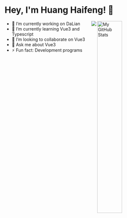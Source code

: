 # Hey, I'm Huang Haifeng! 👋

<img media="(prefers-color-scheme: dark)" align="right"  src="https://github-readme-stats.vercel.app/api?username=HuangHaifenga&show_icons=true" alt="My GitHub Stats" height="" align="right" width="40%" />

<img media="(prefers-color-scheme: light)" align="right" src="https://github-readme-stats.vercel.app/api?username=HuangHaifenga&show_icons=true&icon_color=CE1D2D&text_color=c9d1d9&bg_color=010409&hide_title=true" />




- 🔭 I’m currently working on DaLian
- 🌱 I’m currently learning Vue3 and Typescript
- 👯 I’m looking to collaborate on Vue3
- 💬 Ask me about Vue3
- ⚡ Fun fact: Development programs
